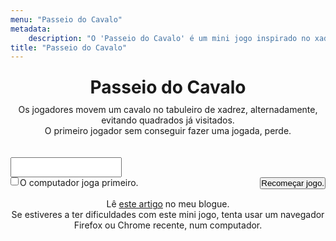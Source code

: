 ```yaml
---
menu: "Passeio do Cavalo"
metadata:
    description: "O 'Passeio do Cavalo' é um mini jogo inspirado no xadrez."
title: "Passeio do Cavalo"
---
```


<div id="gameContainer" style="margin:0 auto;">
    <h1 style="padding:10px">Passeio do Cavalo</h1>
    <p>Os jogadores movem um cavalo no tabuleiro de xadrez, alternadamente, evitando quadrados já visitados.</p>
    <p>O primeiro jogador sem conseguir fazer uma jogada, perde.</p>
    <br />
    <p id="alertsParagraph" language="pt"></p>
    <br />
    <canvas id="myCanvas"></canvas>
    <textarea id="movesTextarea" style="height:auto;resize:none;"></textarea>
    <br />
    <input type="checkbox" id="computerGoesFirstCheckbox" name="computerGoesFirstCheckbox" style="float:left;">
    <label for="computerGoesFirstCheckbox" style="float:left;margin-left:2px">O computador joga primeiro.</label>
    <button onclick="resetGame()" style="float:right;">Recomeçar jogo.</button>
    <br />
    <br />
    <p>Lê <a href="https://mathspp.com/blog/problems/knights-tour" target="_blank">este artigo</a> no meu blogue.</p>
    <p>Se estiveres a ter dificuldades com este mini jogo, tenta usar um navegador Firefox ou Chrome recente, num computador.</p>
</div>

<script src="knights-tour/game.js" type="text/javascript"></script>

<style>
    #gameContainer * { padding: 0; margin: 0; text-align: center }
    canvas { background: #eee; display: block; margin: 0 auto; }
</style>

